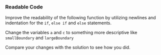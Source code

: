 ### Readable Code

Improve the readability of the following function by utilizing newlines and indentation for the `if`, `else if` and `else` statements. 
 
Change the variables `a` and `c` to something more descriptive like `smallBoundary` and `largeBoundary`

Compare your changes with the solution to see how you did.
